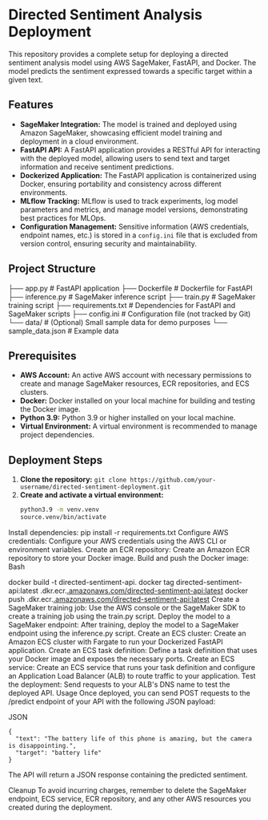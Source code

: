# Directed Sentiment Analysis Deployment

This repository provides a complete setup for deploying a directed sentiment analysis model using AWS SageMaker, FastAPI, and Docker. The model predicts the sentiment expressed towards a specific target within a given text.

## Features

* **SageMaker Integration:**  The model is trained and deployed using Amazon SageMaker, showcasing efficient model training and deployment in a cloud environment.
* **FastAPI API:** A FastAPI application provides a RESTful API for interacting with the deployed model, allowing users to send text and target information and receive sentiment predictions.
* **Dockerized Application:** The FastAPI application is containerized using Docker, ensuring portability and consistency across different environments.
* **MLflow Tracking:** MLflow is used to track experiments, log model parameters and metrics, and manage model versions, demonstrating best practices for MLOps.
* **Configuration Management:** Sensitive information (AWS credentials, endpoint names, etc.) is stored in a `config.ini` file that is excluded from version control, ensuring security and maintainability.

## Project Structure
├── app.py          # FastAPI application
├── Dockerfile      # Dockerfile for FastAPI
├── inference.py    # SageMaker inference script
├── train.py        # SageMaker training script
├── requirements.txt # Dependencies for FastAPI and SageMaker scripts
├── config.ini      # Configuration file (not tracked by Git)
└── data/           # (Optional) Small sample data for demo purposes
└── sample_data.json  # Example data


## Prerequisites

* **AWS Account:** An active AWS account with necessary permissions to create and manage SageMaker resources, ECR repositories, and ECS clusters.
* **Docker:** Docker installed on your local machine for building and testing the Docker image.
* **Python 3.9:** Python 3.9 or higher installed on your local machine.
* **Virtual Environment:** A virtual environment is recommended to manage project dependencies.

## Deployment Steps

1. **Clone the repository:** `git clone https://github.com/your-username/directed-sentiment-deployment.git`
2. **Create and activate a virtual environment:**
   ```bash
   python3.9 -m venv.venv
   source.venv/bin/activate
Install dependencies: pip install -r requirements.txt
Configure AWS credentials: Configure your AWS credentials using the AWS CLI or environment variables.
Create an ECR repository: Create an Amazon ECR repository to store your Docker image.
Build and push the Docker image:
Bash

docker build -t directed-sentiment-api.
docker tag directed-sentiment-api:latest <your-account-id>.dkr.ecr.<your-region>[.amazonaws.com/directed-sentiment-api:latest](https://www.google.com/search?q=https://.amazonaws.com/directed-sentiment-api:latest)
docker push <your-account-id>.dkr.ecr.<your-region>[.amazonaws.com/directed-sentiment-api:latest](https://www.google.com/search?q=https://.amazonaws.com/directed-sentiment-api:latest)
Create a SageMaker training job: Use the AWS console or the SageMaker SDK to create a training job using the train.py script.
Deploy the model to a SageMaker endpoint: After training, deploy the model to a SageMaker endpoint using the inference.py script.
Create an ECS cluster: Create an Amazon ECS cluster with Fargate to run your Dockerized FastAPI application.
Create an ECS task definition: Define a task definition that uses your Docker image and exposes the necessary ports.
Create an ECS service: Create an ECS service that runs your task definition and configure an Application Load Balancer (ALB) to route traffic to your application.
Test the deployment: Send requests to your ALB's DNS name to test the deployed API.
Usage
Once deployed, you can send POST requests to the /predict endpoint of your API with the following JSON payload:

JSON
```
{
  "text": "The battery life of this phone is amazing, but the camera is disappointing.",
  "target": "battery life"
}
```
The API will return a JSON response containing the predicted sentiment.

Cleanup
To avoid incurring charges, remember to delete the SageMaker endpoint, ECS service, ECR repository, and any other AWS resources you created during the deployment.